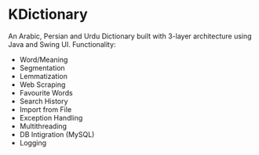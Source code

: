# KDictionary

An Arabic, Persian and Urdu Dictionary built with 3-layer architecture using Java and Swing UI.
Functionality:
* Word/Meaning
* Segmentation
* Lemmatization
* Web Scraping
* Favourite Words
* Search History
* Import from File
* Exception Handling
* Multithreading
* DB Intigration (MySQL)
* Logging


